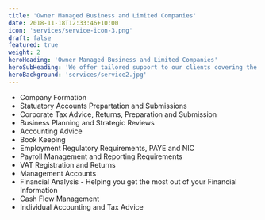 ```yaml
---
title: 'Owner Managed Business and Limited Companies'
date: 2018-11-18T12:33:46+10:00
icon: 'services/service-icon-3.png'
draft: false
featured: true
weight: 2
heroHeading: 'Owner Managed Business and Limited Companies'
heroSubHeading: 'We offer tailored support to our clients covering the areas your company require.'
heroBackground: 'services/service2.jpg'
---
```


+ Company Formation
+ Statuatory Accounts Prepartation and Submissions
+ Corporate Tax Advice, Returns, Preparation and Submission
+ Business Planning and Strategic Reviews
+ Accounting Advice
+ Book Keeping
+ Employment Regulatory Requirements, PAYE and NIC
+ Payroll Management and Reporting Requirements
+ VAT Registration and Returns
+ Management Accounts
+ Financial Analysis - Helping you get the most out of your Financial Information
+ Cash Flow Management
+ Individual Accounting and Tax Advice